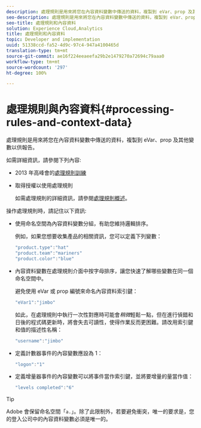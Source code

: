 ```yaml
---
description: 處理規則是用來將您在內容資料變數中傳送的資料，複製到 eVar、prop 及其他變數以供報告。
seo-description: 處理規則是用來將您在內容資料變數中傳送的資料，複製到 eVar、prop 及其他變數以供報告。
seo-title: 處理規則和內容資料
solution: Experience Cloud,Analytics
title: 處理規則和內容資料
topic: Developer and implementation
uuid: 51338ccd-fa52-4d9c-97c4-947a4100465d
translation-type: tm+mt
source-git-commit: ae16f224eeaeefa29b2e1479270a72694c79aaa0
workflow-type: tm+mt
source-wordcount: '297'
ht-degree: 100%

---
```



# 處理規則與內容資料{#processing-rules-and-context-data}

處理規則是用來將您在內容資料變數中傳送的資料，複製到 eVar、prop 及其他變數以供報告。

如需詳細資訊，請參閱下列內容:

* 2013 年高峰會的[處理規則訓練](https://tv.adobe.com/embed/1181/16506/)
* 取得授權以使用處理規則

   如需處理規則的詳細資訊，請參閱[處理規則概述](https://docs.adobe.com/content/help/zh-Hant/analytics/admin/admin-tools/processing-rules/processing-rules.html)。

操作處理規則時，請記住以下資訊:

* 使用命名空間為內容資料變數分組，有助您維持邏輯排序。

   例如，如果您想要收集產品的相關資訊，您可以定義下列變數：

   ```js
   "product.type":"hat" 
   "product.team":"mariners" 
   "product.color":"blue"
   ```

* 內容資料變數在處理規則介面中按字母排序，讓您快速了解哪些變數在同一個命名空間中。

   避免使用 eVar 或 prop 編號來命名內容資料索引鍵：

   ```js
   "eVar1":"jimbo"
   ```

   如此，在處理規則中執行一次性對應時可能會&#x200B;*稍微*&#x200B;輕鬆一點，但在進行偵錯和日後的程式碼更新時，將會失去可讀性，使得作業反而更困難。請改用索引鍵和值的描述性名稱：

   ```js
   "username":"jimbo"
   ```

* 定義計數器事件的內容變數應設為 1：

   ```js
   "logon":"1"
   ```

* 定義增量器事件的內容變數可以將事件當作索引鍵，並將要增量的量當作值：

   ```js
   "levels completed":"6"
   ```

>[!TIP]
>
>Adobe 會保留命名空間「`a.`」。除了此限制外，若要避免衝突，唯一的要求是，您的登入公司中的內容資料變數必須是唯一的。

